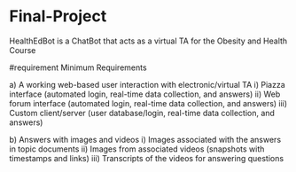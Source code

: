 # Final-Project
HealthEdBot is a ChatBot that acts as a virtual TA for the Obesity and Health Course

#requirement
Minimum Requirements
   
a) A working web-based user interaction with electronic/virtual TA 
i) Piazza interface (automated login, real-time data collection, and answers) 
ii) Web forum interface (automated login, real-time data collection, and answers) 
iii) Custom client/server (user database/login, real-time data collection, and answers)

b) Answers with images and videos 
i) Images associated with the answers in topic documents 
ii) Images from associated videos (snapshots with timestamps and links) 
iii) Transcripts of the videos for answering questions 


